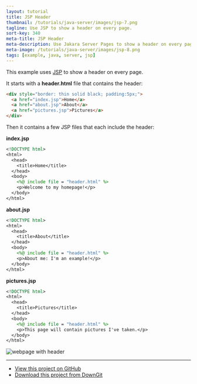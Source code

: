 ```yaml
---
layout: tutorial
title: JSP Header
thumbnail: /tutorials/java-server/images/jsp-7.png
tagline: Use JSP to show a header on every page.
sort-key: 340
meta-title: JSP Header
meta-description: Use Jakara Server Pages to show a header on every page.
meta-image: /tutorials/java-server/images/jsp-8.png
tags: [example, java, server, jsp]
---
```


This example uses [JSP](/tutorials/java-server/jsp) to show a header on every page.

It starts with a **header.html** file that contains the header:

```html
<div style="border: thin solid black; padding:5px;">
  <a href="index.jsp">Home</a>
  <a href="about.jsp">About</a>
  <a href="pictures.jsp">Pictures</a>
</div>
```

Then it contains a few JSP files that each include the header:

**index.jsp**

```jsp
<!DOCTYPE html>
<html>
  <head>
    <title>Home</title>
  </head>
  <body>
    <%@ include file = "header.html" %>
    <p>Welcome to my homepage!</p>
  </body>
</html>
```

**about.jsp**

```jsp
<!DOCTYPE html>
<html>
  <head>
    <title>About</title>
  </head>
  <body>
    <%@ include file = "header.html" %>
    <p>About me: I'm an example!</p>
  </body>
</html>
```

**pictures.jsp**

```jsp
<!DOCTYPE html>
<html>
  <head>
    <title>Pictures</title>
  </head>
  <body>
    <%@ include file = "header.html" %>
    <p>This page will contain pictures I've taken.</p>
  </body>
</html>
```

![webpage with header](http://localhost:4000/tutorials/java-server/images/jsp-5.png)

---

- [View this project on GitHub](https://github.com/KevinWorkman/HappyCoding/tree/gh-pages/examples/java-server/java-server-example-projects/jsp-header)
- [Download this project from DownGit](https://downgit.github.io/#/home?url=https://github.com/KevinWorkman/HappyCoding/tree/gh-pages/examples/java-server/java-server-example-projects/jsp-header)